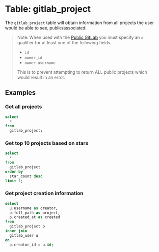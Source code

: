 # Table: gitlab_project

The `gitlab_project` table will obtain information from all projects the user would be able to see, public/associated.

> Note: When used with the [Public GitLab](https://gitlab.com) you must specify an `=` qualifier for at least one of the following fields.
> - `id`
> - `owner_id`
> - `owner_username`
>
> This is to prevent attempting to return ALL public projects which would result in an error.

## Examples

### Get all projects
```sql
select
  *
from
  gitlab_project;
```

### Get top 10 projects based on stars
```sql
select
  *
from
  gitlab_project
order by
  star_count desc
limit 1;  
```

### Get project creation information
```sql
select
  u.username as creator,
  p.full_path as project,
  p.created_at as created
from
  gitlab_project p
inner join
  gitlab_user u
on 
  p.creator_id = u.id;
```